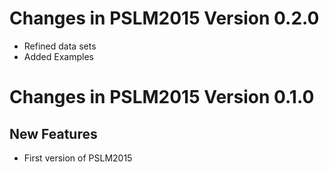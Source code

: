 # Changes in PSLM2015 Version 0.2.0

* Refined data sets
* Added Examples

# Changes in PSLM2015 Version 0.1.0
## New Features 

* First version of PSLM2015
